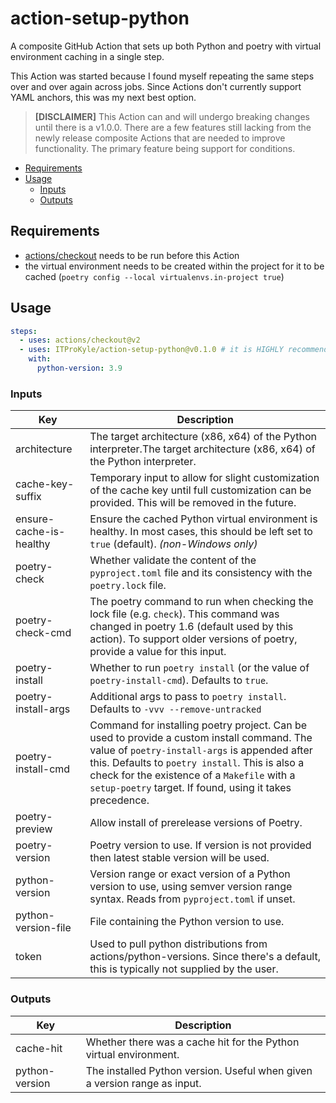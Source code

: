 # action-setup-python

A composite GitHub Action that sets up both Python and poetry with virtual environment caching in a single step.

This Action was started because I found myself repeating the same steps over and over again across jobs.
Since Actions don't currently support YAML anchors, this was my next best option.

> **\[DISCLAIMER\]** This Action can and will undergo breaking changes until there is a v1.0.0.
> There are a few features still lacking from the newly release composite Actions that are needed to improve functionality.
> The primary feature being support for conditions.

<!-- mdformat-toc start --slug=github --no-anchors --maxlevel=6 --minlevel=2 -->

- [Requirements](#requirements)
- [Usage](#usage)
  - [Inputs](#inputs)
  - [Outputs](#outputs)

<!-- mdformat-toc end -->

## Requirements

- [actions/checkout](https://github.com/actions/checkout) needs to be run before this Action
- the virtual environment needs to be created within the project for it to be cached (`poetry config --local virtualenvs.in-project true`)

## Usage

```yaml
steps:
  - uses: actions/checkout@v2
  - uses: ITProKyle/action-setup-python@v0.1.0 # it is HIGHLY recommended to pin this to a release
    with:
      python-version: 3.9
```

### Inputs

| Key                     | Description                                                                                                                                                                                                                                                                                                |
| ----------------------- | ---------------------------------------------------------------------------------------------------------------------------------------------------------------------------------------------------------------------------------------------------------------------------------------------------------- |
| architecture            | The target architecture (x86, x64) of the Python interpreter.The target architecture (x86, x64) of the Python interpreter.                                                                                                                                                                                 |
| cache-key-suffix        | Temporary input to allow for slight customization of the cache key until full customization can be provided. This will be removed in the future.                                                                                                                                                           |
| ensure-cache-is-healthy | Ensure the cached Python virtual environment is healthy. In most cases, this should be left set to `true` (default). _(non-Windows only)_                                                                                                                                                                  |
| poetry-check            | Whether validate the content of the `pyproject.toml` file and its consistency with the `poetry.lock` file.                                                                                                                                                                                                 |
| poetry-check-cmd        | The poetry command to run when checking the lock file (e.g. `check`). This command was changed in poetry 1.6 (default used by this action). To support older versions of poetry, provide a value for this input.                                                                                           |
| poetry-install          | Whether to run `poetry install` (or the value of `poetry-install-cmd`). Defaults to `true`.                                                                                                                                                                                                                |
| poetry-install-args     | Additional args to pass to `poetry install`. Defaults to `-vvv --remove-untracked`                                                                                                                                                                                                                         |
| poetry-install-cmd      | Command for installing poetry project. Can be used to provide a custom install command. The value of `poetry-install-args` is appended after this. Defaults to `poetry install`. This is also a check for the existence of a `Makefile` with a `setup-poetry` target. If found, using it takes precedence. |
| poetry-preview          | Allow install of prerelease versions of Poetry.                                                                                                                                                                                                                                                            |
| poetry-version          | Poetry version to use. If version is not provided then latest stable version will be used.                                                                                                                                                                                                                 |
| python-version          | Version range or exact version of a Python version to use, using semver version range syntax. Reads from `pyproject.toml` if unset.                                                                                                                                                                        |
| python-version-file     | File containing the Python version to use.                                                                                                                                                                                                                                                                 |
| token                   | Used to pull python distributions from actions/python-versions. Since there's a default, this is typically not supplied by the user.                                                                                                                                                                       |

### Outputs

| Key            | Description                                                               |
| -------------- | ------------------------------------------------------------------------- |
| cache-hit      | Whether there was a cache hit for the Python virtual environment.         |
| python-version | The installed Python version. Useful when given a version range as input. |
